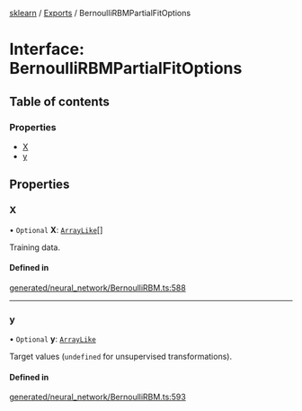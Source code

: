 [sklearn](../readme.md) / [Exports](../modules.md) / BernoulliRBMPartialFitOptions

# Interface: BernoulliRBMPartialFitOptions

## Table of contents

### Properties

- [X](BernoulliRBMPartialFitOptions.md#x)
- [y](BernoulliRBMPartialFitOptions.md#y)

## Properties

### X

• `Optional` **X**: [`ArrayLike`](../modules.md#arraylike)[]

Training data.

#### Defined in

[generated/neural_network/BernoulliRBM.ts:588](https://github.com/transitive-bullshit/scikit-learn-ts/blob/367336a/packages/sklearn/src/generated/neural_network/BernoulliRBM.ts#L588)

___

### y

• `Optional` **y**: [`ArrayLike`](../modules.md#arraylike)

Target values (`undefined` for unsupervised transformations).

#### Defined in

[generated/neural_network/BernoulliRBM.ts:593](https://github.com/transitive-bullshit/scikit-learn-ts/blob/367336a/packages/sklearn/src/generated/neural_network/BernoulliRBM.ts#L593)
